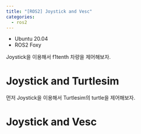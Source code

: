 ```yaml
---
title: "[ROS2] Joystick and Vesc"
categories: 
  - ros2
---
```

- Ubuntu 20.04
- ROS2 Foxy

Joystick을 이용해서 f1tenth 차량을 제어해보자.

# Joystick and Turtlesim

먼저 Joystick을 이용해서 Turtlesim의 turtle을 제어해보자.

# Joystick and Vesc
